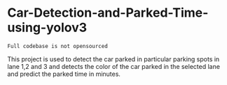 # Car-Detection-and-Parked-Time-using-yolov3

```Full codebase is not opensourced```

This project is used to detect the car parked in particular parking spots in lane 1,2 and 3 and detects the color of the car parked in the selected lane and predict the parked time in minutes.
